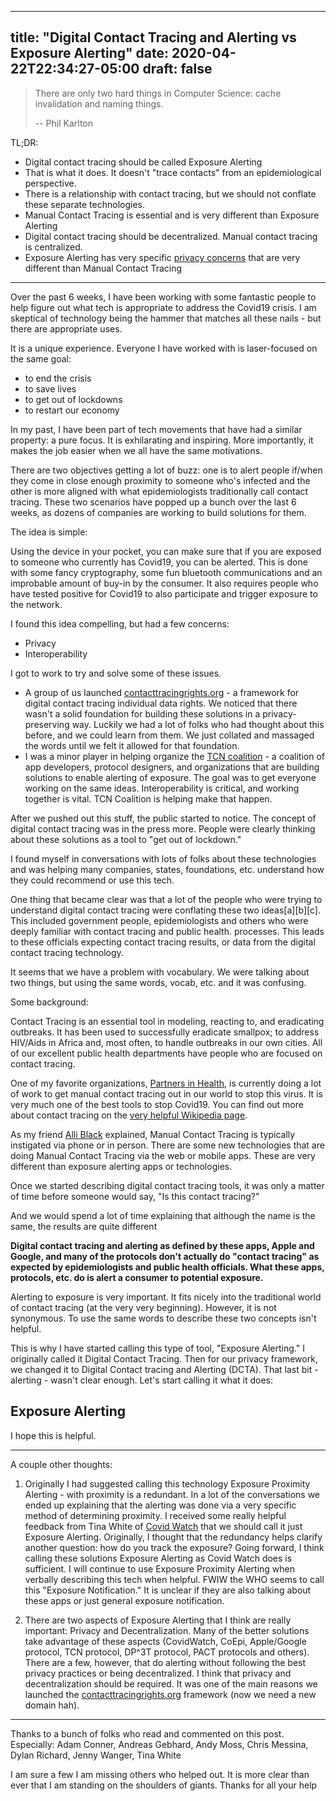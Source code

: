 
---
title: "Digital Contact Tracing and Alerting vs Exposure Alerting"
date: 2020-04-22T22:34:27-05:00
draft: false
---

> There are only two hard things in Computer Science: cache invalidation and naming things.
>
> -- Phil Karlton

TL;DR: 

  * Digital contact tracing should be called Exposure Alerting
  * That is what it does. It doesn't "trace contacts" from an epidemiological perspective. 
  * There is a relationship with contact tracing, but we should not conflate these separate technologies. 
  * Manual Contact Tracing is essential and is very different than Exposure Alerting
  * Digital contact tracing should be decentralized. Manual contact tracing is centralized. 
  * Exposure Alerting has very specific [privacy concerns][1] that are very different than Manual Contact Tracing 

   [1]: https://contacttracingrights.org

* * *


Over the past 6 weeks, I have been working with some fantastic people to help figure out what tech is appropriate to address the Covid19 crisis. I am skeptical of technology being the hammer that matches all these nails - but there are appropriate uses.  

It is a unique experience. Everyone I have worked with is laser-focused on the same goal:

  * to end the crisis
  * to save lives
  * to get out of lockdowns
  * to restart our economy

In my past, I have been part of tech movements that have had a similar property: a pure focus. It is exhilarating and inspiring. More importantly, it makes the job easier when we all have the same motivations.

There are two objectives getting a lot of buzz: one is to alert people if/when they come in close enough proximity to someone who's infected and the other is more aligned with what epidemiologists traditionally call contact tracing. These two scenarios have popped up a bunch over the last 6 weeks, as dozens of companies are working to build solutions for them. 

The idea is simple:

Using the device in your pocket, you can make sure that if you are exposed to someone who currently has Covid19, you can be alerted. This is done with some fancy cryptography, some fun bluetooth communications and an improbable amount of buy-in by the consumer. It also requires people who have tested positive for Covid19 to also participate and trigger exposure to the network.

I found this idea compelling, but had a few concerns: 

  * Privacy
  * Interoperability

I got to work to try and solve some of these issues. 

  * A group of us launched [contacttracingrights.org][2] - a framework for digital contact tracing individual data rights. We noticed that there wasn't a solid foundation for building these solutions in a privacy-preserving way. Luckily we had a lot of folks who had thought about this before, and we could learn from them. We just collated and massaged the words until we felt it allowed for that foundation. 
  * I was a minor player in helping organize the [TCN coalition][3] - a coalition of app developers, protocol designers, and organizations that are building solutions to enable alerting of exposure. The goal was to get everyone working on the same ideas. Interoperability is critical, and working together is vital. TCN Coalition is helping make that happen. 

   [2]: https://contacttracingrights.org/
   [3]: https://tcn-coalition.org

After we pushed out this stuff, the public started to notice. The concept of digital contact tracing was in the press more. People were clearly thinking about these solutions as a tool to "get out of lockdown."

I found myself in conversations with lots of folks about these technologies and was helping many companies, states, foundations, etc. understand how they could recommend or use this tech. 

One thing that became clear was that a lot of the people who were trying to understand digital contact tracing were conflating these two ideas[a][b][c]. This included government people, epidemiologists and others who were deeply familiar with contact tracing and public health. processes. This leads to these officials expecting contact tracing results, or data from the digital contact tracing technology. 

It seems that we have a problem with vocabulary. We were talking about two things, but using the same words, vocab, etc. and it was confusing. 

Some background: 

Contact Tracing is an essential tool in modeling, reacting to, and eradicating outbreaks. It has been used to successfully eradicate smallpox; to address HIV/Aids in Africa and, most often, to handle outbreaks in our own cities. All of our excellent public health departments have people who are focused on contact tracing. 

One of my favorite organizations, [Partners in Health][4], is currently doing a lot of work to get manual contact tracing out in our world to stop this virus. It is very much one of the best tools to stop Covid19. You can find out more about contact tracing on the [very helpful Wikipedia page][5]. 

   [4]: https://www.pih.org/
   [5]: https://en.wikipedia.org/wiki/Contact_tracing

As my friend [Alli Black](https://bedford.io/team/allison-black/) explained, Manual Contact Tracing is typically instigated via phone or in person. There are some new technologies that are doing Manual Contact Tracing via the web or mobile apps. These are very different than exposure alerting apps or technologies. 

Once we started describing digital contact tracing tools, it was only a matter of time before someone would say, "Is this contact tracing?"

And we would spend a lot of time explaining that although the name is the same, the results are quite different

**Digital contact tracing and alerting as defined by these apps, Apple and Google, and many of the protocols don't actually do "contact tracing" as expected by epidemiologists and public health officials. What these apps, protocols, etc. do is alert a consumer to potential exposure.**

Alerting to exposure is very important. It fits nicely into the traditional world of contact tracing (at the very very beginning). However, it is not synonymous. To use the same words to describe these two concepts isn't helpful. 

This is why I have started calling this type of tool, "Exposure Alerting." I originally called it Digital Contact Tracing. Then for our privacy framework, we changed it to Digital Contact tracing and Alerting (DCTA). That last bit - alerting - wasn't clear enough. Let's start calling it what it does:

## Exposure Alerting

I hope this is helpful. 

* * *

A couple other thoughts: 

  1. Originally I had suggested calling this technology Exposure Proximity Alerting - with proximity is a redundant. In a lot of the conversations we ended up explaining that the alerting was done via a very specific method of determining proximity. I received some really helpful feedback from Tina White of [Covid Watch][6] that we should call it just Exposure Alerting. Originally, I thought that the redundancy helps clarify another question: how do you track the exposure? Going forward, I think calling these solutions Exposure Alerting as Covid Watch does is sufficient. I will continue to use Exposure Proximity Alerting when verbally describing this tech when helpful. FWIW the WHO seems to call this "Exposure Notification." It is unclear if they are also talking about these apps or just general exposure notification.  

   [6]: https://www.covid-watch.org/

  2. There are two aspects of Exposure Alerting that I think are really important:  Privacy and Decentralization. Many of the better solutions take advantage of these aspects (CovidWatch, CoEpi, Apple/Google protocol, TCN protocol, DP^3T protocol, PACT protocols and others). There are a few, however, that do alerting without following the best privacy practices or being decentralized. I think that privacy and decentralization should be required. It was one of the main reasons we launched the [contacttracingrights.org][7] framework (now we need a new domain hah). 

   [7]: https://contacttracingrights.org/

* * * 

Thanks to a bunch of folks who read and commented on this post. Especially: Adam Conner, Andreas Gebhard, Andy Moss, Chris Messina, Dylan Richard, Jenny Wanger, Tina White

I am sure a few I am missing others who helped out. It is more clear than ever that I am standing on the shoulders of giants. Thanks for all your help 